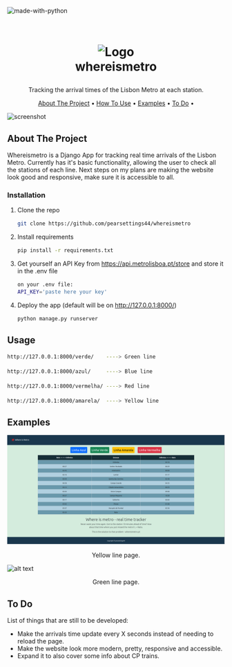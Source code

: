 ![made-with-python](https://img.shields.io/badge/Made%20with-Python3-brightgreen)

<!-- LOGO -->
<br />
<h1>
<p align="center">
  <img src="https://upload.wikimedia.org/wikipedia/commons/thumb/5/5a/Metropolitano_Lisboa_logo.svg/1200px-Metropolitano_Lisboa_logo.svg.png" alt="Logo" width="140" height="110">
  <br>whereismetro
</h1>
  <p align="center">
    Tracking the arrival times of the Lisbon Metro at each station.
    <br />
    </p>
</p>
<p align="center">
  <a href="#about-the-project">About The Project</a> •
  <a href="#usage">How To Use</a> •
  <a href="#examples">Examples</a> •
  <a href="#to-do">To Do</a> •
</p>  

<p align="center">
  
![screenshot](img/clip.gif)
</p>                                                                                                                             
                                                                                                                                                      
## About The Project
Whereismetro is a Django App for tracking real time arrivals of the Lisbon Metro. Currently has it's basic functionality, allowing the user to check all the stations of each line. Next steps on my plans are making the website look good and responsive, make sure it is accessible to all.

### Installation

1. Clone the repo
   ```sh
   git clone https://github.com/pearsettings44/whereismetro
   ```
2. Install requirements
   ```sh
   pip install -r requirements.txt
   ```
3. Get yourself an API Key from https://api.metrolisboa.pt/store and store it in the .env file
   ```sh
   on your .env file:
   API_KEY='paste here your key'
   ```
4. Deploy the app (default will be on http://127.0.0.1:8000/)
   ```sh
   python manage.py runserver
   ```

## Usage
```sh
http://127.0.0.1:8000/verde/    ----> Green line

http://127.0.0.1:8000/azul/     ----> Blue line

http://127.0.0.1:8000/vermelha/ ----> Red line

http://127.0.0.1:8000/amarela/  ----> Yellow line
```


## Examples
![alt text](https://github.com/pearsettings44/whereismetro/blob/main/amarela.png?raw=true)
<p align="center">Yellow line page.</p>

![alt text](https://github.com/pearsettings44/DinoBot/blob/main/verde.png?raw=true)
<p align="center">Green line page.</p>


## To Do
List of things that are still to be developed:
- Make the arrivals time update every X seconds instead of needing to reload the page.
- Make the website look more modern, pretty, responsive and accessible.
- Expand it to also cover some info about CP trains.